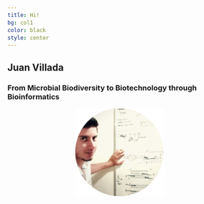 ```yaml
---
title: Hi!
bg: col1
color: black
style: center
---
```


## Juan Villada
 
### From Microbial Biodiversity to Biotechnology through Bioinformatics
 
 <div class="container">
  <div class="column halfx" align="center">
    <img src="img/pic.png" width="200px">
  </div>